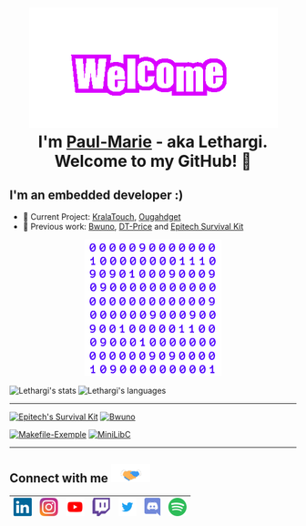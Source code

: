 
<h1 align="center"> <img src="https://github.com/Paul-Marie/Paul-Marie/blob/master/Assets/Welcome.gif" alt="Welcome"> <br>I'm <a href="https://www.linkedin.com/in/paul-marie-bettinelli/">Paul-Marie</a> - aka Lethargi. Welcome to my GitHub! 🤗</h1>

<h2> I'm an embedded developer :) </h2>

- 🚧 Current Project: [KralaTouch][kralatouch], [Ougahdget][ougahdget]
- 📍 Previous work: [Bwuno][bwuno], [DT-Price][dt-price] and [Epitech Survival Kit][epitech-survival-kit]

<p align="center"> <img src="https://github.com/Paul-Marie/Paul-Marie/blob/master/Assets/Matrix.gif" alt="Matrix" height="240px"/> </p>

![Lethargi's stats](https://github-readme-stats.vercel.app/api?username=Paul-Marie&show_icons=true&hide_border=true&title_color=753BFA&icon_color=753BFA)
![Lethargi's languages](https://github-readme-stats.vercel.app/api/top-langs/?username=Paul-Marie&hide=html,java&hide_border=true&title_color=753BFA&layout=compact)

---

[![Epitech's Survival Kit](https://github-readme-stats.vercel.app/api/pin/?username=Paul-Marie&repo=Epitech-Survival-Kit&title_color=753BFA&bg_color=F7FAFC&hide_border=true&show_owner=true)][epitech-survival-kit]
[![Bwuno](https://github-readme-stats.vercel.app/api/pin/?username=Paul-Marie&repo=Bwuno&title_color=753BFA&bg_color=F7FAFC&hide_border=true)][bwuno]
<!---([![KralAPI](https://github-readme-stats.vercel.app/api/pin/?username=KralaTouch&repo=KralAPI&title_color=753BFA&bg_color=F7FAFC&hide_border=true&show_owner=true)][kralapi]--->
<!---([![KralAPI](https://github-readme-stats.vercel.app/api/pin/?username=KralaTouch&repo=OugAhPI&title_color=753BFA&bg_color=F7FAFC&hide_border=true&show_owner=true)][ougahpi]--->
[![Makefile-Exemple](https://github-readme-stats.vercel.app/api/pin/?username=Paul-Marie&repo=Makefile-Example&title_color=753BFA&bg_color=F7FAFC&hide_border=true)][makefile-example]
[![MiniLibC](https://github-readme-stats.vercel.app/api/pin/?username=Paul-Marie&repo=minilibc&title_color=753BFA&bg_color=F7FAFC&hide_border=true)][minilibc]

---

<h2> Connect with me <img src="https://github.com/Paul-Marie/Paul-Marie/blob/master/Assets/HandShake.gif" height="32px"> </h2>

<!---
[<img align="left" alt="twitter_logo" width="22px" src="https://cdn.jsdelivr.net/npm/simple-icons@3.12.4/icons/twitter.svg">][twitter]
[<img align="left" alt="instagram_logo" width="22px" src="https://cdn.jsdelivr.net/npm/simple-icons@3.12.4/icons/instagram.svg">][instagram]
[<img align="left" alt="youtube_logo" width="22px" src="https://cdn.jsdelivr.net/npm/simple-icons@3.12.4/icons/youtube.svg">][youtube]
[<img align="left" alt="twitch_logo" width="22px" src="https://cdn.jsdelivr.net/npm/simple-icons@3.12.4/icons/twitch.svg">][twitch]
[<img align="left" alt="discord_logo" width="22px" src="https://cdn.jsdelivr.net/npm/simple-icons@3.12.4/icons/discord.svg">][discord]
--->

| [<img src="https://github.com/Paul-Marie/Paul-Marie/blob/master/Assets/Linkedin.svg" alt="Linkedin" width="32">][linkedin] | [<img src="https://github.com/Paul-Marie/Paul-Marie/blob/master/Assets/Instagram.svg" alt="Instagram" width="32">][instagram] | [<img src="https://github.com/Paul-Marie/Paul-Marie/blob/master/Assets/Youtube.svg" alt="Youtube" width="32">][youtube] | [<img src="https://github.com/Paul-Marie/Paul-Marie/blob/master/Assets/Twitch.svg" alt="Twitch" width="32">][twitch] | [<img src="https://github.com/Paul-Marie/Paul-Marie/blob/master/Assets/Twitter.svg" alt="Twitter" width="32">][twitter] | [<img src="https://github.com/Paul-Marie/Paul-Marie/blob/master/Assets/Discord.svg" alt="Discord" height="32">][discord] | [<img src="https://github.com/Paul-Marie/Paul-Marie/blob/master/Assets/Spotify.svg" alt="Spotify" width="32">][spotify]
|:---:|:---:|:---:|:---:|:---:|:---:|:---:|
<br>
<br>

[epitech-survival-kit]: https://github.com/Paul-Marie/Epitech-Survival-Kit
[kralapi]: https://github.com/Kralatouch/KralAPI
[ougahpi]: https://github.com/Ougahdget/OugAhPI
[bwuno]: https://github.com/Paul-Marie/Bwuno
[makefile-example]: https://github.com/Paul-Marie/Makefile-Example
[minilibc]: https://github.com/Paul-Marie/MiniLibC
[ougahdget]: https://github.com/Ougahdget
[kralatouch]: https://github.com/Kralatouch/KralaTouch

[linkedin]: https://www.linkedin.com/in/paul-marie-bettinelli
[twitter]: https://twitter.com/Lethargi_
[instagram]: https://www.instagram.com/pm.bettinelli
[youtube]: https://www.youtube.com/channel/UCX8MX68vCptkyWqu0gfzswA
[twitch]: https://www.twitch.tv/Lethargi
[spotify]: https://open.spotify.com/user/ahzrmlfhsnisovtxs95vom4mg
[discord]: https://discord.com/users/253926001640210432
[dt-price]: https://dt-price.com
